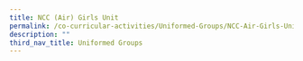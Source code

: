 ```yaml
---
title: NCC (Air) Girls Unit
permalink: /co-curricular-activities/Uniformed-Groups/NCC-Air-Girls-Unit
description: ""
third_nav_title: Uniformed Groups
---
```

